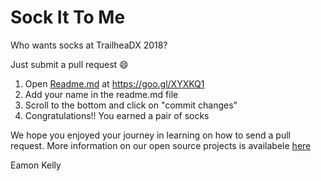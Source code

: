 # Sock It To Me

Who wants socks at TrailheaDX 2018?

Just submit a pull request :smile:
1. Open [Readme.md](https://github.com/salesforce/sock-it-to-me/edit/master/README.md) at https://goo.gl/XYXKQ1
2. Add your name in the readme.md file
3. Scroll to the bottom and click on "commit changes" 
4. Congratulations!! You earned a pair of socks


We hope you enjoyed your journey in learning on how to send a pull request. More information on our open source projects is availabele [here](https://salesforce.github.io/)

Eamon Kelly
